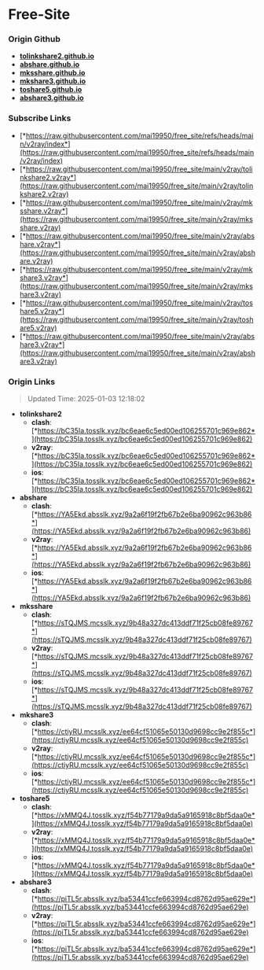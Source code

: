 # Free-Site

### Origin Github

- [**tolinkshare2.github.io**](https://github.com/tolinkshare2/tolinkshare2.github.io)
- [**abshare.github.io**](https://github.com/abshare/abshare.github.io)
- [**mksshare.github.io**](https://github.com/mksshare/mksshare.github.io)
- [**mkshare3.github.io**](https://github.com/mkshare3/mkshare3.github.io)
- [**toshare5.github.io**](https://github.com/toshare5/toshare5.github.io)
- [**abshare3.github.io**](https://github.com/abshare3/abshare3.github.io)

### Subscribe Links

- [*https://raw.githubusercontent.com/mai19950/free_site/refs/heads/main/v2ray/index*](https://raw.githubusercontent.com/mai19950/free_site/refs/heads/main/v2ray/index)
- [*https://raw.githubusercontent.com/mai19950/free_site/main/v2ray/tolinkshare2.v2ray*](https://raw.githubusercontent.com/mai19950/free_site/main/v2ray/tolinkshare2.v2ray)
- [*https://raw.githubusercontent.com/mai19950/free_site/main/v2ray/mksshare.v2ray*](https://raw.githubusercontent.com/mai19950/free_site/main/v2ray/mksshare.v2ray)
- [*https://raw.githubusercontent.com/mai19950/free_site/main/v2ray/abshare.v2ray*](https://raw.githubusercontent.com/mai19950/free_site/main/v2ray/abshare.v2ray)
- [*https://raw.githubusercontent.com/mai19950/free_site/main/v2ray/mkshare3.v2ray*](https://raw.githubusercontent.com/mai19950/free_site/main/v2ray/mkshare3.v2ray)
- [*https://raw.githubusercontent.com/mai19950/free_site/main/v2ray/toshare5.v2ray*](https://raw.githubusercontent.com/mai19950/free_site/main/v2ray/toshare5.v2ray)
- [*https://raw.githubusercontent.com/mai19950/free_site/main/v2ray/abshare3.v2ray*](https://raw.githubusercontent.com/mai19950/free_site/main/v2ray/abshare3.v2ray)

### Origin Links

> Updated Time: 2025-01-03 12:18:02

- **tolinkshare2**
  - **clash**: [*https://bC35Ia.tosslk.xyz/bc6eae6c5ed00ed106255701c969e862*](https://bC35Ia.tosslk.xyz/bc6eae6c5ed00ed106255701c969e862)
  - **v2ray**: [*https://bC35Ia.tosslk.xyz/bc6eae6c5ed00ed106255701c969e862*](https://bC35Ia.tosslk.xyz/bc6eae6c5ed00ed106255701c969e862)
  - **ios**: [*https://bC35Ia.tosslk.xyz/bc6eae6c5ed00ed106255701c969e862*](https://bC35Ia.tosslk.xyz/bc6eae6c5ed00ed106255701c969e862)
- **abshare**
  - **clash**: [*https://YA5Ekd.absslk.xyz/9a2a6f19f2fb67b2e6ba90962c963b86*](https://YA5Ekd.absslk.xyz/9a2a6f19f2fb67b2e6ba90962c963b86)
  - **v2ray**: [*https://YA5Ekd.absslk.xyz/9a2a6f19f2fb67b2e6ba90962c963b86*](https://YA5Ekd.absslk.xyz/9a2a6f19f2fb67b2e6ba90962c963b86)
  - **ios**: [*https://YA5Ekd.absslk.xyz/9a2a6f19f2fb67b2e6ba90962c963b86*](https://YA5Ekd.absslk.xyz/9a2a6f19f2fb67b2e6ba90962c963b86)
- **mksshare**
  - **clash**: [*https://sTQJMS.mcsslk.xyz/9b48a327dc413ddf71f25cb08fe89767*](https://sTQJMS.mcsslk.xyz/9b48a327dc413ddf71f25cb08fe89767)
  - **v2ray**: [*https://sTQJMS.mcsslk.xyz/9b48a327dc413ddf71f25cb08fe89767*](https://sTQJMS.mcsslk.xyz/9b48a327dc413ddf71f25cb08fe89767)
  - **ios**: [*https://sTQJMS.mcsslk.xyz/9b48a327dc413ddf71f25cb08fe89767*](https://sTQJMS.mcsslk.xyz/9b48a327dc413ddf71f25cb08fe89767)
- **mkshare3**
  - **clash**: [*https://ctiyRU.mcsslk.xyz/ee64cf51065e50130d9698cc9e2f855c*](https://ctiyRU.mcsslk.xyz/ee64cf51065e50130d9698cc9e2f855c)
  - **v2ray**: [*https://ctiyRU.mcsslk.xyz/ee64cf51065e50130d9698cc9e2f855c*](https://ctiyRU.mcsslk.xyz/ee64cf51065e50130d9698cc9e2f855c)
  - **ios**: [*https://ctiyRU.mcsslk.xyz/ee64cf51065e50130d9698cc9e2f855c*](https://ctiyRU.mcsslk.xyz/ee64cf51065e50130d9698cc9e2f855c)
- **toshare5**
  - **clash**: [*https://xMMQ4J.tosslk.xyz/f54b77179a9da5a9165918c8bf5daa0e*](https://xMMQ4J.tosslk.xyz/f54b77179a9da5a9165918c8bf5daa0e)
  - **v2ray**: [*https://xMMQ4J.tosslk.xyz/f54b77179a9da5a9165918c8bf5daa0e*](https://xMMQ4J.tosslk.xyz/f54b77179a9da5a9165918c8bf5daa0e)
  - **ios**: [*https://xMMQ4J.tosslk.xyz/f54b77179a9da5a9165918c8bf5daa0e*](https://xMMQ4J.tosslk.xyz/f54b77179a9da5a9165918c8bf5daa0e)
- **abshare3**
  - **clash**: [*https://piTL5r.absslk.xyz/ba53441ccfe663994cd8762d95ae629e*](https://piTL5r.absslk.xyz/ba53441ccfe663994cd8762d95ae629e)
  - **v2ray**: [*https://piTL5r.absslk.xyz/ba53441ccfe663994cd8762d95ae629e*](https://piTL5r.absslk.xyz/ba53441ccfe663994cd8762d95ae629e)
  - **ios**: [*https://piTL5r.absslk.xyz/ba53441ccfe663994cd8762d95ae629e*](https://piTL5r.absslk.xyz/ba53441ccfe663994cd8762d95ae629e)

